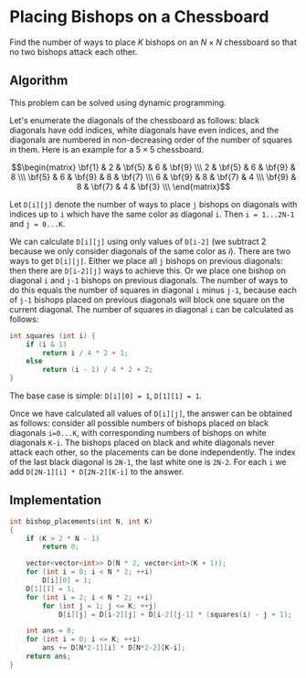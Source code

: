 <!--?title Placing Bishops on a Chessboard -->

# Placing Bishops on a Chessboard

Find the number of ways to place $K$ bishops on an $N \times N$ chessboard so that no two bishops attack each other.

## Algorithm

This problem can be solved using dynamic programming.

Let's enumerate the diagonals of the chessboard as follows: black diagonals have odd indices, white diagonals have even indices, and the diagonals are numbered in non-decreasing order of the number of squares in them. Here is an example for a $5 \times 5$ chessboard.

$$\begin{matrix}
\bf{1} & 2 & \bf{5} & 6 & \bf{9} \\\
2 & \bf{5} & 6 & \bf{9} & 8 \\\
\bf{5} & 6 & \bf{9} & 8 & \bf{7} \\\
6 & \bf{9} & 8 & \bf{7} & 4 \\\
\bf{9} & 8 & \bf{7} & 4 & \bf{3} \\\
\end{matrix}$$

Let `D[i][j]` denote the number of ways to place `j` bishops on diagonals with indices up to `i` which have the same color as diagonal `i`.
Then `i = 1...2N-1` and `j = 0...K`.

We can calculate `D[i][j]` using only values of `D[i-2]` (we subtract 2 because we only consider diagonals of the same color as $i$).
There are two ways to get `D[i][j]`.
Either we place all `j` bishops on previous diagonals: then there are `D[i-2][j]` ways to achieve this.
Or we place one bishop on diagonal `i` and `j-1` bishops on previous diagonals.
The number of ways to do this equals the number of squares in diagonal `i` minus `j-1`, because each of `j-1` bishops placed on previous diagonals will block one square on the current diagonal.
The number of squares in diagonal `i` can be calculated as follows:

```cpp
int squares (int i) {
    if (i & 1)
        return i / 4 * 2 + 1;
    else
        return (i - 1) / 4 * 2 + 2;
}
```

The base case is simple: `D[i][0] = 1`, `D[1][1] = 1`.

Once we have calculated all values of `D[i][j]`, the answer can be obtained as follows:
consider all possible numbers of bishops placed on black diagonals `i=0...K`, with corresponding numbers of bishops on white diagonals `K-i`.
The bishops placed on black and white diagonals never attack each other, so the placements can be done independently.
The index of the last black diagonal is `2N-1`, the last white one is `2N-2`.
For each `i` we add `D[2N-1][i] * D[2N-2][K-i]` to the answer.

## Implementation

```cpp
int bishop_placements(int N, int K)
{
    if (K > 2 * N - 1)
        return 0;

    vector<vector<int>> D(N * 2, vector<int>(K + 1));
    for (int i = 0; i < N * 2; ++i)
        D[i][0] = 1;
    D[1][1] = 1;
    for (int i = 2; i < N * 2; ++i)
        for (int j = 1; j <= K; ++j)
            D[i][j] = D[i-2][j] + D[i-2][j-1] * (squares(i) - j + 1);

    int ans = 0;
    for (int i = 0; i <= K; ++i)
        ans += D[N*2-1][i] * D[N*2-2][K-i];
    return ans;
}
```
